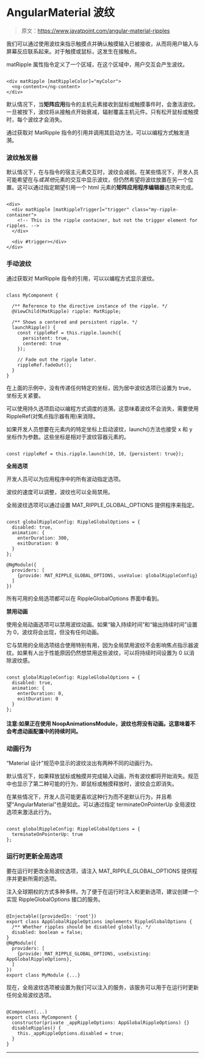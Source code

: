 # AngularMaterial 波纹

> 原文：<https://www.javatpoint.com/angular-material-ripples>

我们可以通过使用波纹来指示触摸点并确认触摸输入已被接收，从而将用户输入与屏幕反应联系起来。对于触摸或鼠标，这发生在接触点。

matRipple 属性指令定义了一个区域，在这个区域中，用户交互会产生波纹。

```

<div matRipple [matRippleColor]="myColor">
  <ng-content></ng-content>
</div>

```

默认情况下，当**矩阵应用**指令的主机元素接收到鼠标或触摸事件时，会激活波纹。一旦被按下，波纹将从接触点开始衰减，辐射覆盖主机元件。只有松开鼠标或触摸时，每个波纹才会消失。

通过获取对 MatRipple 指令的引用并调用其启动方法，可以以编程方式触发涟漪。

### 波纹触发器

默认情况下，在与指令的宿主元素交互时，波纹会减弱。在某些情况下，开发人员可能希望在与*或其他*元素的交互中显示波纹，但仍然希望将波纹放置在另一个位置。这可以通过指定期望引用一个 html 元素的**矩阵应用程序编辑器**选项来完成。

```

<div>
  <div matRipple [matRippleTrigger]="trigger" class="my-ripple-container">
    <!-- This is the ripple container, but not the trigger element for ripples. -->
  </div>

  <div #trigger></div>
</div>

```

### 手动波纹

通过获取对 MatRipple 指令的引用，可以以编程方式显示波纹。

```

class MyComponent {

  /** Reference to the directive instance of the ripple. */
  @ViewChild(MatRipple) ripple: MatRipple;

  /** Shows a centered and persistent ripple. */
  launchRipple() {
    const rippleRef = this.ripple.launch({
      persistent: true,
      centered: true
    });

    // Fade out the ripple later.
    rippleRef.fadeOut();
  }
}

```

在上面的示例中，没有传递任何特定的坐标，因为居中波纹选项已设置为 true，坐标无关紧要。

可以使用持久选项启动以编程方式调度的涟漪。这意味着波纹不会消失，需要使用 RippleRef(对焦点指示器有用)来消除。

如果开发人员想要在元素内的特定坐标上启动波纹，launch()方法也接受 x 和 y 坐标作为参数。这些坐标是相对于波纹容器元素的。

```

const rippleRef = this.ripple.launch(10, 10, {persistent: true});

```

**全局选项**

开发人员可以为应用程序中的所有波动指定选项。

波纹的速度可以调整，波纹也可以全局禁用。

全局波纹选项可以通过设置 MAT_RIPPLE_GLOBAL_OPTIONS 提供程序来指定。

```

const globalRippleConfig: RippleGlobalOptions = {
  disabled: true,
  animation: {
    enterDuration: 300,
    exitDuration: 0
  }
};

@NgModule({
  providers: [
    {provide: MAT_RIPPLE_GLOBAL_OPTIONS, useValue: globalRippleConfig}
  ]
})

```

所有可用的全局选项都可以在 RippleGlobalOptions 界面中看到。

**禁用动画**

使用全局动画选项可以禁用波纹动画。如果“输入持续时间”和“输出持续时间”设置为 0，波纹将会出现，但没有任何动画。

它与禁用的全局选项结合使用特别有用，因为全局禁用波纹不会影响焦点指示器波纹。如果有人出于性能原因仍然想禁用这些波纹，可以将持续时间设置为 0 以消除波纹感。

```

const globalRippleConfig: RippleGlobalOptions = {
  disabled: true,
  animation: {
    enterDuration: 0,
    exitDuration: 0
  }
};

```

#### 注意:如果正在使用 NoopAnimationsModule，波纹也将没有动画。这意味着不会考虑动画配置中的持续时间。

### 动画行为

“Material 设计”规范中显示的波纹淡出有两种不同的动画行为。

默认情况下，如果释放鼠标或触摸并完成输入动画，所有波纹都将开始消失。规范中也显示了第二种可能的行为，即鼠标或触摸释放时，波纹会立即消失。

在某些情况下，开发人员可能更喜欢这种行为而不是默认行为，并且希望“AngularMaterial”也是如此。可以通过指定 terminateOnPointerUp 全局波纹选项来激活此行为。

```

const globalRippleConfig: RippleGlobalOptions = {
  terminateOnPointerUp: true
};

```

### 运行时更新全局选项

要在运行时更改全局波纹选项，请注入 MAT_RIPPLE_GLOBAL_OPTIONS 提供程序并更新所需的选项。

注入全球期权的方式多种多样。为了便于在运行时注入和更新选项，建议创建一个实现 RippleGlobalOptions 接口的服务。

```

@Injectable({providedIn: 'root'})
export class AppGlobalRippleOptions implements RippleGlobalOptions {
  /** Whether ripples should be disabled globally. */
  disabled: boolean = false;
}
@NgModule({
  providers: [
    {provide: MAT_RIPPLE_GLOBAL_OPTIONS, useExisting: AppGlobalRippleOptions},
  ]
})
export class MyModule {...}

```

现在，全局波纹选项被设置为我们可以注入的服务，该服务可以用于在运行时更新任何全局波纹选项。

```

@Component(...)
export class MyComponent {
  constructor(private _appRippleOptions: AppGlobalRippleOptions) {}
  disableRipples() {
    this._appRippleOptions.disabled = true;
  }
}

```

* * *